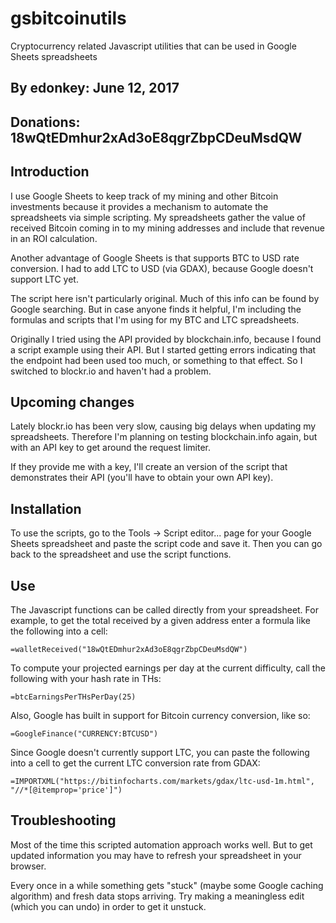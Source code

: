 # gsbitcoinutils
Cryptocurrency related Javascript utilities that can be used in Google Sheets spreadsheets

## By edonkey:	June 12, 2017
## Donations:  	18wQtEDmhur2xAd3oE8qgrZbpCDeuMsdQW


## Introduction

I use Google Sheets to keep track of my mining and other Bitcoin investments because it provides a mechanism to automate the spreadsheets via simple scripting. My spreadsheets gather the value of received Bitcoin coming in to my mining addresses and include that revenue in an ROI calculation. 

Another advantage of Google Sheets is that supports BTC to USD rate conversion. I had to add LTC to USD (via GDAX), because Google doesn't support LTC yet.

The script here isn't particularly original. Much of this info can be found by Google searching. But in case anyone finds it helpful, I'm including the formulas and scripts that I'm using for my BTC and LTC spreadsheets.

Originally I tried using the API provided by blockchain.info, because I found a script example using their API. But I started getting errors indicating that the endpoint had been used too much, or something to that effect. So I switched to blockr.io and haven't had a problem.

## Upcoming changes

Lately blockr.io has been very slow, causing big delays when updating my spreadsheets. Therefore I'm planning on testing blockchain.info again, but with an API key to get around the request limiter. 

If they provide me with a key, I'll create an version of the script that demonstrates their API (you'll have to obtain your own API key).

## Installation

To use the scripts, go to the Tools -> Script editor... page for your Google Sheets spreadsheet and paste the script code and save it. Then you can go back to the spreadsheet and use the script functions.

## Use

The Javascript functions can be called directly from your spreadsheet. For example, to get the total received by a given address enter a formula like the following into a cell:

	=walletReceived("18wQtEDmhur2xAd3oE8qgrZbpCDeuMsdQW")

To compute your projected earnings per day at the current difficulty, call the following with your hash rate in THs:

	=btcEarningsPerTHsPerDay(25)

Also, Google has built in support for Bitcoin currency conversion, like so:

	=GoogleFinance("CURRENCY:BTCUSD")

Since Google doesn't currently support LTC, you can paste the following into a cell to get the current LTC conversion rate from GDAX:

	=IMPORTXML("https://bitinfocharts.com/markets/gdax/ltc-usd-1m.html", "//*[@itemprop='price']")

## Troubleshooting

Most of the time this scripted automation approach works well. But to get updated information you may have to refresh your spreadsheet in your browser.

Every once in a while something gets "stuck" (maybe some Google caching algorithm) and fresh data stops arriving. Try making a meaningless edit (which you can undo) in order to get it unstuck.

